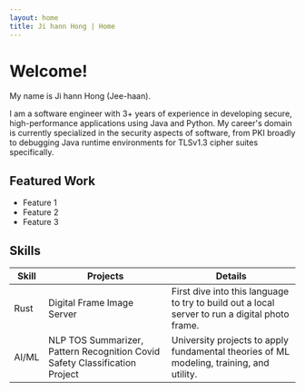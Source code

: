 ```yaml
---
layout: home
title: Ji hann Hong | Home
---
```


# Welcome!

My name is Ji hann Hong (Jee-haan).

I am a software engineer with 3+ years of experience in developing secure, high-performance applications using Java and Python. My career's domain is currently specialized in the security aspects of software, from PKI broadly to debugging Java runtime environments for TLSv1.3 cipher suites specifically.

## Featured Work

- Feature 1
- Feature 2
- Feature 3

## Skills

| Skill | Projects | Details |
| --- | --- | --- |
| Rust | Digital Frame Image Server | First dive into this language to try to build out a local server to run a digital photo frame. |
| AI/ML | NLP TOS Summarizer, Pattern Recognition Covid Safety Classification Project  | University projects to apply fundamental theories of ML modeling, training, and utility. |


